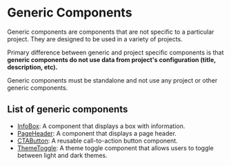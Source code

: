 # Generic Components

Generic components are components that are not specific to a particular project. They are designed to be used in a variety of projects.

Primary difference between generic and project specific components is that **generic components do not use data from project's configuration (title, description, etc).**

Generic components must be standalone and not use any project or other generic components.

## List of generic components

- [InfoBox](./InfoBox.tsx): A component that displays a box with information.
- [PageHeader](./PageHeader.tsx): A component that displays a page header.
- [CTAButton](./CTAButton.tsx): A reusable call-to-action button component.
- [ThemeToggle](./ThemeToggle.tsx): A theme toggle component that allows users to toggle between light and dark themes.
